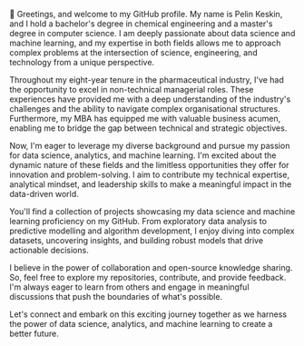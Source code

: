 👋 Greetings, and welcome to my GitHub profile. My name is Pelin Keskin, and I hold a bachelor's degree in chemical engineering and a master's degree in computer science. I am deeply passionate about data science and machine learning, and my expertise in both fields allows me to approach complex problems at the intersection of science, engineering, and technology from a unique perspective.

Throughout my eight-year tenure in the pharmaceutical industry, I've had the opportunity to excel in non-technical managerial roles. These experiences have provided me with a deep understanding of the industry's challenges and the ability to navigate complex organisational structures. Furthermore, my MBA has equipped me with valuable business acumen, enabling me to bridge the gap between technical and strategic objectives.

Now, I'm eager to leverage my diverse background and pursue my passion for data science, analytics, and machine learning. I'm excited about the dynamic nature of these fields and the limitless opportunities they offer for innovation and problem-solving. I aim to contribute my technical expertise, analytical mindset, and leadership skills to make a meaningful impact in the data-driven world.

You'll find a collection of projects showcasing my data science and machine learning proficiency on my GitHub. From exploratory data analysis to predictive modelling and algorithm development, I enjoy diving into complex datasets, uncovering insights, and building robust models that drive actionable decisions.

I believe in the power of collaboration and open-source knowledge sharing. So, feel free to explore my repositories, contribute, and provide feedback. I'm always eager to learn from others and engage in meaningful discussions that push the boundaries of what's possible.

Let's connect and embark on this exciting journey together as we harness the power of data science, analytics, and machine learning to create a better future.

<!---
pelinkeskin/pelinkeskin is a ✨ special ✨ repository because its `README.md` (this file) appears on your GitHub profile.
You can click the Preview link to take a look at your changes.
--->
